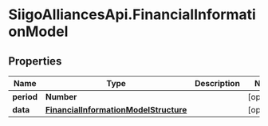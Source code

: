 # SiigoAlliancesApi.FinancialInformationModel

## Properties

Name | Type | Description | Notes
------------ | ------------- | ------------- | -------------
**period** | **Number** |  | [optional] 
**data** | [**FinancialInformationModelStructure**](FinancialInformationModelStructure.md) |  | [optional] 


